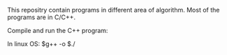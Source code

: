 This repositry contain programs in different area of algorithm. Most of the programs are in C/C++.


Compile and run the C++ program:

In linux OS:
$g++ -o <object-filename> <source-filename> 
$./<object-filename>


